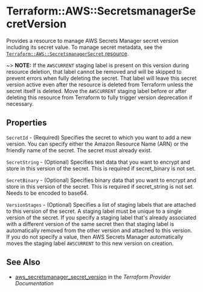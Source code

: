 # Terraform::AWS::SecretsmanagerSecretVersion

Provides a resource to manage AWS Secrets Manager secret version including its secret value. To manage secret metadata, see the [`Terraform::AWS::SecretsmanagerSecret` resource](/docs/providers/aws/r/secretsmanager_secret.html).

~> **NOTE:** If the `AWSCURRENT` staging label is present on this version during resource deletion, that label cannot be removed and will be skipped to prevent errors when fully deleting the secret. That label will leave this secret version active even after the resource is deleted from Terraform unless the secret itself is deleted. Move the `AWSCURRENT` staging label before or after deleting this resource from Terraform to fully trigger version deprecation if necessary.

## Properties

`SecretId` - (Required) Specifies the secret to which you want to add a new version. You can specify either the Amazon Resource Name (ARN) or the friendly name of the secret. The secret must already exist.

`SecretString` - (Optional) Specifies text data that you want to encrypt and store in this version of the secret. This is required if secret_binary is not set.

`SecretBinary` - (Optional) Specifies binary data that you want to encrypt and store in this version of the secret. This is required if secret_string is not set. Needs to be encoded to base64.

`VersionStages` - (Optional) Specifies a list of staging labels that are attached to this version of the secret. A staging label must be unique to a single version of the secret. If you specify a staging label that's already associated with a different version of the same secret then that staging label is automatically removed from the other version and attached to this version. If you do not specify a value, then AWS Secrets Manager automatically moves the staging label `AWSCURRENT` to this new version on creation.


## See Also

* [aws_secretsmanager_secret_version](https://www.terraform.io/docs/providers/aws/r/secretsmanager_secret_version.html) in the _Terraform Provider Documentation_
